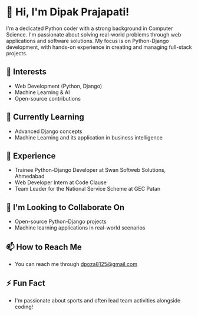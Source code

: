 # 👋 Hi, I'm Dipak Prajapati!

I'm a dedicated Python coder with a strong background in Computer Science. I'm passionate about solving real-world problems through web applications and software solutions. My focus is on Python-Django development, with hands-on experience in creating and managing full-stack projects.

## 👀 Interests
- Web Development (Python, Django)
- Machine Learning & AI
- Open-source contributions

## 🌱 Currently Learning
- Advanced Django concepts
- Machine Learning and its application in business intelligence

## 💼 Experience
- Trainee Python-Django Developer at Swan Softweb Solutions, Ahmedabad
- Web Developer Intern at Code Clause
- Team Leader for the National Service Scheme at GEC Patan

## 💞️ I'm Looking to Collaborate On
- Open-source Python-Django projects
- Machine learning applications in real-world scenarios

## 📫 How to Reach Me
-  You can reach me through dpoza8125@gmail.com

## ⚡ Fun Fact
- I'm passionate about sports and often lead team activities alongside coding!

